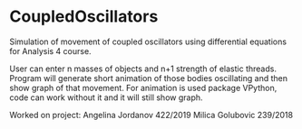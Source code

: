 # CoupledOscillators
Simulation of movement of coupled oscillators using differential equations for Analysis 4 course. 


User can enter n masses of objects and n+1 strength of elastic threads. Program will generate short animation of those bodies oscillating and then show graph of that movement. For animation is used package VPython, code can work without it and it will still show graph.

Worked on project:
Angelina Jordanov 422/2019
Milica Golubovic 239/2018
